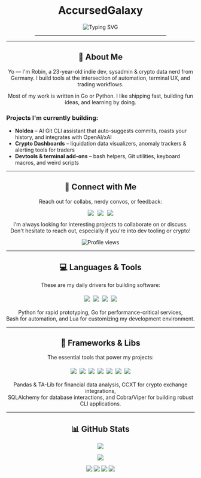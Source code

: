 <div align="center">
  <h1>AccursedGalaxy</h1>
  <p>
    <img src="https://readme-typing-svg.herokuapp.com?font=Fira+Code&size=28&duration=3000&pause=1000&color=33FF33&center=true&vCenter=true&width=800&lines=curl+accursedgalaxy.dev;Running+%22noidea+--dev%22...;Loading+CLI+tools%2C+dashboards%2C+vibes...;Welcome+to+my+GitHub+space." alt="Typing SVG">
  </p>
  <hr width="70%">
</div>

---

<div align="center">
  <h2>🧠 About Me</h2>
</div>

<p align="center">
Yo — I'm Robin, a 23-year-old indie dev, sysadmin & crypto data nerd from Germany.  
I build tools at the intersection of automation, terminal UX, and trading workflows.
</p>

<p align="center">
Most of my work is written in Go or Python. I like shipping fast, building fun ideas, and learning by doing.
</p>

<div align="left">
  <h3>Projects I'm currently building:</h3>
</div>

<ul>
  <li><strong>NoIdea</strong> – AI Git CLI assistant that auto-suggests commits, roasts your history, and integrates with OpenAI/xAI</li>
  <li><strong>Crypto Dashboards</strong> – liquidation data visualizers, anomaly trackers & alerting tools for traders</li>
  <li><strong>Devtools & terminal add-ons</strong> – bash helpers, Git utilities, keyboard macros, and weird scripts</li>
</ul>

---

<div align="center">
  <h2>🔗 Connect with Me</h2>
  <p>Reach out for collabs, nerdy convos, or feedback:</p>
  <div style="display: flex; justify-content: center; gap: 10px;">
    <a href="https://de.linkedin.com/in/bohrer-robin">
      <img src="https://img.shields.io/badge/LinkedIn-0077B5?style=for-the-badge&logo=linkedin&logoColor=white"/>
    </a>
    <a href="https://github.com/accursedgalaxy">
      <img src="https://img.shields.io/badge/GitHub-171515?style=for-the-badge&logo=github&logoColor=white"/>
    </a>
    <a href="https://ko-fi.com/accursedgalaxy">
      <img src="https://img.shields.io/badge/Ko--Fi-F16061?style=for-the-badge&logo=ko-fi&logoColor=white"/>
    </a>
  </div>
  <p>I'm always looking for interesting projects to collaborate on or discuss.<br>Don't hesitate to reach out, especially if you're into dev tooling or crypto!</p>
  <img src="https://komarev.com/ghpvc/?username=accursedgalaxy&style=for-the-badge" alt="Profile views" />
</div>

---

<div align="center">
  <h2>💻 Languages & Tools</h2>
  <p>These are my daily drivers for building software:</p>
  <div style="display: flex; justify-content: center; flex-wrap: wrap; gap: 8px; margin: 20px 0;">
    <img src="https://img.shields.io/badge/Python-3776AB?style=for-the-badge&logo=python&logoColor=white"/>
    <img src="https://img.shields.io/badge/Go-00ADD8?style=for-the-badge&logo=go&logoColor=white"/>
    <img src="https://img.shields.io/badge/Bash-4EAA25?style=for-the-badge&logo=gnu-bash&logoColor=white"/>
    <img src="https://img.shields.io/badge/Lua-2C2D72?style=for-the-badge&logo=lua&logoColor=white"/>
  </div>
  <p>Python for rapid prototyping, Go for performance-critical services,<br>Bash for automation, and Lua for customizing my development environment.</p>
</div>

---

<div align="center">
  <h2>🧰 Frameworks & Libs</h2>
  <p>The essential tools that power my projects:</p>
  <div style="display: flex; justify-content: center; flex-wrap: wrap; gap: 8px; margin: 20px 0;">
    <img src="https://img.shields.io/badge/Pandas-150458?style=for-the-badge&logo=pandas&logoColor=white"/>
    <img src="https://img.shields.io/badge/CCXT-000000?style=for-the-badge&logo=ccxt&logoColor=white"/>
    <img src="https://img.shields.io/badge/TA--Lib-0057A7?style=for-the-badge&logo=python&logoColor=white"/>
    <img src="https://img.shields.io/badge/SQLAlchemy-00618F?style=for-the-badge&logo=python&logoColor=white"/>
    <img src="https://img.shields.io/badge/Cobra-00ADD8?style=for-the-badge&logo=go&logoColor=white"/>
    <img src="https://img.shields.io/badge/Viper-00ADD8?style=for-the-badge&logo=go&logoColor=white"/>
    <img src="https://img.shields.io/badge/Git-F05032?style=for-the-badge&logo=git&logoColor=white"/>
  </div>
  <p>
    Pandas & TA-Lib for financial data analysis, CCXT for crypto exchange integrations,<br>
    SQLAlchemy for database interactions, and Cobra/Viper for building robust CLI applications.
  </p>
</div>

---

<div align="center">
  <h2>📊 GitHub Stats</h2>
</div>

<p align="center">
  <img src="https://github-profile-summary-cards.vercel.app/api/cards/profile-details?username=accursedgalaxy&theme=github_dark" />
</p>
<p align="center">
  <img src="https://github-readme-streak-stats.herokuapp.com/?user=accursedgalaxy&theme=merko" />
</p>

<p align="center">
  <img src="https://github-profile-summary-cards.vercel.app/api/cards/stats?username=accursedgalaxy&theme=github_dark" />
  <img src="https://github-profile-summary-cards.vercel.app/api/cards/productive-time?username=accursedgalaxy&theme=github_dark&utcOffset=10" />
  <img src="https://github-profile-summary-cards.vercel.app/api/cards/repos-per-language?username=accursedgalaxy&theme=github_dark" />
  <img src="https://github-profile-summary-cards.vercel.app/api/cards/most-commit-language?username=accursedgalaxy&theme=github_dark" />
</p>
